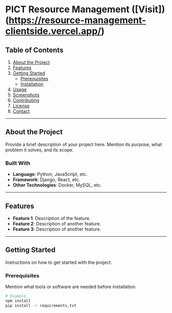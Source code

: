 # PICT Resource Management ([Visit])(https://resource-management-clientside.vercel.app/)

## Table of Contents
1. [About the Project](#about-the-project)
2. [Features](#features)
3. [Getting Started](#getting-started)
   - [Prerequisites](#prerequisites)
   - [Installation](#installation)
4. [Usage](#usage)
5. [Screenshots](#screenshots)
6. [Contributing](#contributing)
7. [License](#license)
8. [Contact](#contact)

---

## About the Project
Provide a brief description of your project here. Mention its purpose, what problem it solves, and its scope.

### Built With
- **Language**: Python, JavaScript, etc.
- **Framework**: Django, React, etc.
- **Other Technologies**: Docker, MySQL, etc.

---

## Features
- **Feature 1**: Description of the feature.
- **Feature 2**: Description of another feature.
- **Feature 3**: Description of another feature.

---

## Getting Started
Instructions on how to get started with the project.

### Prerequisites
Mention what tools or software are needed before installation.
```bash
# Example
npm install
pip install -r requirements.txt
